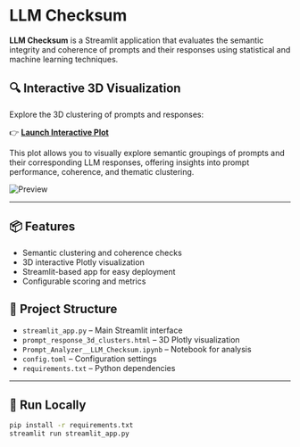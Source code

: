 # LLM Checksum

**LLM Checksum** is a Streamlit application that evaluates the semantic integrity and coherence of prompts and their responses using statistical and machine learning techniques.

## 🔍 Interactive 3D Visualization

Explore the 3D clustering of prompts and responses:

👉 **[Launch Interactive Plot](https://tripper333.github.io/LLM-Checksum/prompt_response_3d_clusters.html)**

This plot allows you to visually explore semantic groupings of prompts and their corresponding LLM responses, offering insights into prompt performance, coherence, and thematic clustering.

![Preview](https://raw.githubusercontent.com/tripper333/LLM-Checksum/main/.github/assets/cluster_preview.png)

---

## 📦 Features

- Semantic clustering and coherence checks
- 3D interactive Plotly visualization
- Streamlit-based app for easy deployment
- Configurable scoring and metrics

## 📁 Project Structure

- `streamlit_app.py` – Main Streamlit interface
- `prompt_response_3d_clusters.html` – 3D Plotly visualization
- `Prompt_Analyzer__LLM_Checksum.ipynb` – Notebook for analysis
- `config.toml` – Configuration settings
- `requirements.txt` – Python dependencies

---

## 🚀 Run Locally

```bash
pip install -r requirements.txt
streamlit run streamlit_app.py
